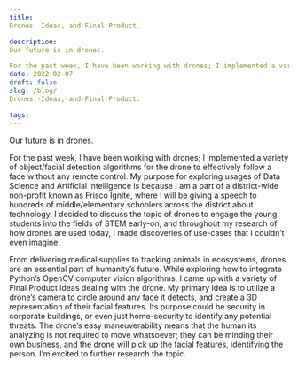 ```yaml
---
title: 
Drones, Ideas, and Final Product.

description: 
Our future is in drones.

For the past week, I have been working with drones; I implemented a varie...
date: 2022-02-07
draft: false
slug: /blog/
Drones,-Ideas,-and-Final-Product.

tags: 
---
```


Our future is in drones.

For the past week, I have been working with drones; I implemented a variety of object/facial detection algorithms for the drone to effectively follow a face without any remote control. My purpose for exploring usages of Data Science and Artificial Intelligence is because I am a part of a district-wide non-profit known as Frisco Ignite, where I will be giving a speech to hundreds of middle/elementary schoolers across the district about technology. I decided to discuss the topic of drones to engage the young students into the fields of STEM early-on, and throughout my research of how drones are used today, I made discoveries of use-cases that I couldn’t even imagine.

From delivering medical supplies to tracking animals in ecosystems, drones are an essential part of humanity’s future. While exploring how to integrate Python’s OpenCV computer vision algorithms, I came up with a variety of Final Product ideas dealing with the drone. My primary idea is to utilize a drone’s camera to circle around any face it detects, and create a 3D representation of their facial features. Its purpose could be security in corporate buildings, or even just home-security to identify any potential threats. The drone’s easy maneuverability means that the human its analyzing is not required to move whatsoever; they can be minding their own business, and the drone will pick up the facial features, identifying the person. I’m excited to further research the topic.

